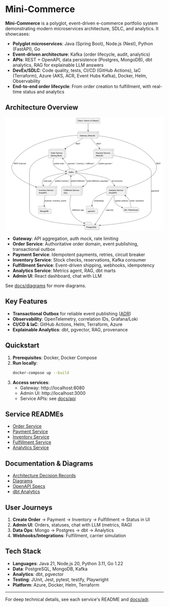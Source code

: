 # Mini-Commerce

**Mini-Commerce** is a polyglot, event-driven e-commerce portfolio system demonstrating modern microservices architecture, SDLC, and analytics. It showcases:

- **Polyglot microservices**: Java (Spring Boot), Node.js (Nest), Python (FastAPI), Go
- **Event-driven architecture**: Kafka (order lifecycle, audit, analytics)
- **APIs**: REST + OpenAPI, data persistence (Postgres, MongoDB), dbt analytics, RAG for explainable LLM answers
- **DevEx/SDLC**: Code quality, tests, CI/CD (GitHub Actions), IaC (Terraform), Azure (AKS, ACR, Event Hubs Kafka), Docker, Helm, Observability
- **End-to-end order lifecycle**: From order creation to fulfillment, with real-time status and analytics

## Architecture Overview

![System Overview](docs/diagrams/image/system-overview.png)

- **Gateway**: API aggregation, auth mock, rate limiting
- **Order Service**: Authoritative order domain, event publishing, transactional outbox
- **Payment Service**: Idempotent payments, retries, circuit breaker
- **Inventory Service**: Stock checks, reservations, Kafka consumer
- **Fulfillment Service**: Event-driven shipping, webhooks, idempotency
- **Analytics Service**: Metrics agent, RAG, dbt marts
- **Admin UI**: React dashboard, chat with LLM

See [docs/diagrams](docs/diagrams/) for more diagrams.

## Key Features

- **Transactional Outbox** for reliable event publishing ([ADR](docs/adr/0001-transactional-outbox-for-domain-events.md))
- **Observability**: OpenTelemetry, correlation IDs, Grafana/Loki
- **CI/CD & IaC**: GitHub Actions, Helm, Terraform, Azure
- **Explainable Analytics**: dbt, pgvector, RAG, provenance

## Quickstart

1. **Prerequisites**: Docker, Docker Compose
2. **Run locally**:
   ```sh
   docker-compose up --build
   ```
3. **Access services**:
   - Gateway: http://localhost:8080
   - Admin UI: http://localhost:3000
   - Service APIs: see [docs/api](docs/api/)

## Service READMEs
- [Order Service](order-service/README.md)
- [Payment Service](payment-service/README.md)
- [Inventory Service](inventory-service/README.md)
- [Fulfillment Service](fulfillment-service/README.md)
- [Analytics Service](analytics-service/README.md)

## Documentation & Diagrams
- [Architecture Decision Records](docs/adr/)
- [Diagrams](docs/diagrams/)
- [OpenAPI Specs](docs/api/)
- [dbt Analytics](analytics/dbt/)

## User Journeys
1. **Create Order** → Payment → Inventory → Fulfillment → Status in UI
2. **Admin UI**: Orders, statuses, chat with LLM (metrics, RAG)
3. **Data Ops**: Mongo → Postgres → dbt → Analytics
4. **Webhooks/Integrations**: Fulfillment, carrier simulation

## Tech Stack
- **Languages**: Java 21, Node.js 20, Python 3.11, Go 1.22
- **Data**: PostgreSQL, MongoDB, Kafka
- **Analytics**: dbt, pgvector
- **Testing**: JUnit, Jest, pytest, testify, Playwright
- **Platform**: Azure, Docker, Helm, Terraform

---

For deep technical details, see each service's README and [docs/adr](docs/adr/).
